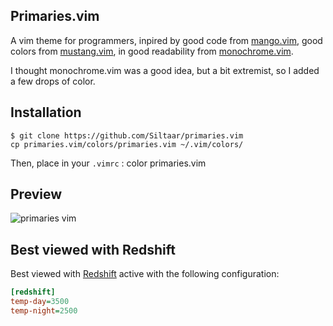 ## Primaries.vim
A vim theme for programmers, inpired by good code from
[mango.vim](https://github.com/goatslacker/mango.vim), good colors from
[mustang.vim](https://github.com/croaker/mustang-vim), in good readability
from [monochrome.vim](https://github.com/fxn/vim-monochrome).

I thought monochrome.vim was a good idea, but a bit extremist, so I added a few
drops of color.

## Installation

	$ git clone https://github.com/Siltaar/primaries.vim
	cp primaries.vim/colors/primaries.vim ~/.vim/colors/

Then, place in your `.vimrc` :
	color primaries.vim

## Preview
![primaries vim](https://user-images.githubusercontent.com/1504433/29222923-cc44dfec-7ec4-11e7-8037-05fd726cf3e3.png)

## Best viewed with Redshift

Best viewed with [Redshift](http://jonls.dk/redshift/) active with the following configuration:
```ini
[redshift]
temp-day=3500
temp-night=2500
```
